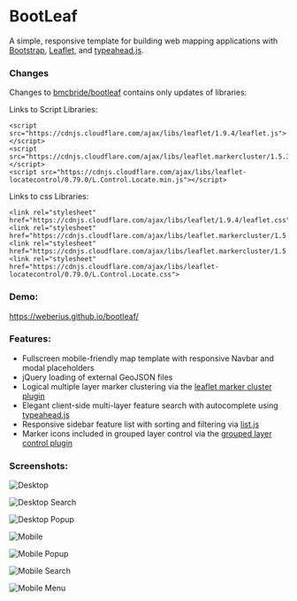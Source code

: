 BootLeaf
========

A simple, responsive template for building web mapping applications with [Bootstrap](http://getbootstrap.com/), [Leaflet](http://leafletjs.com/), and [typeahead.js](http://twitter.github.io/typeahead.js/).

### Changes

Changes to [bmcbride/bootleaf](https://github.com/bmcbride/bootleaf) contains only updates of libraries:

Links to Script Libraries:
```
<script src="https://cdnjs.cloudflare.com/ajax/libs/leaflet/1.9.4/leaflet.js"></script>
<script src="https://cdnjs.cloudflare.com/ajax/libs/leaflet.markercluster/1.5.3/leaflet.markercluster.js"></script>
<script src="https://cdnjs.cloudflare.com/ajax/libs/leaflet-locatecontrol/0.79.0/L.Control.Locate.min.js"></script>
```

Links to css Libraries:
```
<link rel="stylesheet" href="https://cdnjs.cloudflare.com/ajax/libs/leaflet/1.9.4/leaflet.css">
<link rel="stylesheet" href="https://cdnjs.cloudflare.com/ajax/libs/leaflet.markercluster/1.5.3/MarkerCluster.css">
<link rel="stylesheet" href="https://cdnjs.cloudflare.com/ajax/libs/leaflet.markercluster/1.5.3/MarkerCluster.Default.min.css">
<link rel="stylesheet" href="https://cdnjs.cloudflare.com/ajax/libs/leaflet-locatecontrol/0.79.0/L.Control.Locate.css">
```
### Demo:
https://weberius.github.io/bootleaf/

### Features:
* Fullscreen mobile-friendly map template with responsive Navbar and modal placeholders
* jQuery loading of external GeoJSON files
* Logical multiple layer marker clustering via the [leaflet marker cluster plugin](https://github.com/Leaflet/Leaflet.markercluster)
* Elegant client-side multi-layer feature search with autocomplete using [typeahead.js](http://twitter.github.io/typeahead.js/)
* Responsive sidebar feature list with sorting and filtering via [list.js](http://listjs.com/)
* Marker icons included in grouped layer control via the [grouped layer control plugin](https://github.com/ismyrnow/Leaflet.groupedlayercontrol)

### Screenshots:

![Desktop](http://bmcbride.github.io/bootleaf/screenshots/bootleaf-desktop1.png)

![Desktop Search](http://bmcbride.github.io/bootleaf/screenshots/bootleaf-desktop2.png)

![Desktop Popup](http://bmcbride.github.io/bootleaf/screenshots/bootleaf-desktop3.png)

![Mobile](http://bmcbride.github.io/bootleaf/screenshots/bootleaf-mobile1.png)

![Mobile Popup](http://bmcbride.github.io/bootleaf/screenshots/bootleaf-mobile2.png)

![Mobile Search](http://bmcbride.github.io/bootleaf/screenshots/bootleaf-mobile3.png)

![Mobile Menu](http://bmcbride.github.io/bootleaf/screenshots/bootleaf-mobile4.png)
